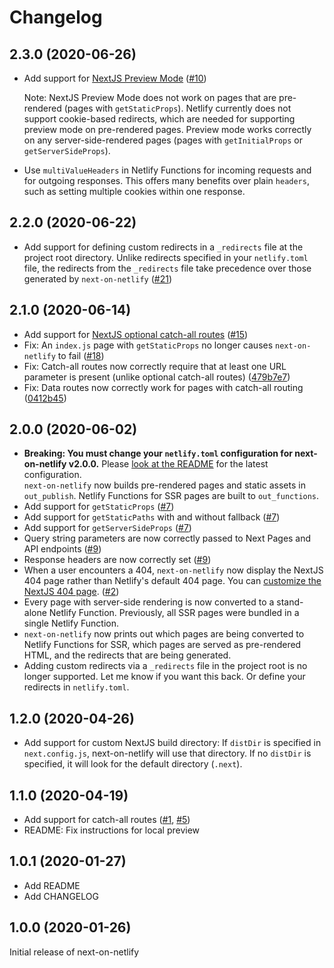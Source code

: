 # Changelog

## 2.3.0 (2020-06-26)

- Add support for [NextJS Preview Mode](https://nextjs.org/docs/advanced-features/preview-mode) ([#10](https://github.com/FinnWoelm/next-on-netlify/issues/10))

  Note: NextJS Preview Mode does not work on pages that are pre-rendered (pages with `getStaticProps`). Netlify currently does not support cookie-based redirects, which are needed for supporting preview mode on pre-rendered pages. Preview mode works correctly on any server-side-rendered pages (pages with `getInitialProps` or `getServerSideProps`).

- Use `multiValueHeaders` in Netlify Functions for incoming requests and for outgoing responses. This offers many benefits over plain `headers`, such as setting multiple cookies within one response.

## 2.2.0 (2020-06-22)

- Add support for defining custom redirects in a `_redirects` file at the project root directory. Unlike redirects specified in your `netlify.toml` file, the redirects from the `_redirects` file take precedence over those generated by `next-on-netlify` ([#21](https://github.com/FinnWoelm/next-on-netlify/pull/21))

## 2.1.0 (2020-06-14)

- Add support for [NextJS optional catch-all routes](https://nextjs.org/docs/api-routes/dynamic-api-routes#optional-catch-all-api-routes) ([#15](https://github.com/FinnWoelm/next-on-netlify/pull/15))
- Fix: An `index.js` page with `getStaticProps` no longer causes `next-on-netlify` to fail ([#18](https://github.com/FinnWoelm/next-on-netlify/pull/18))
- Fix: Catch-all routes now correctly require that at least one URL parameter is present (unlike optional catch-all routes) ([479b7e7](https://github.com/FinnWoelm/next-on-netlify/commit/479b7e73f1a11778eb5ef66ded02aa1c17e38697))
- Fix: Data routes now correctly work for pages with catch-all routing ([0412b45](https://github.com/FinnWoelm/next-on-netlify/commit/0412b45fe3917a082be563c1720e85cf3affd4e1))

## 2.0.0 (2020-06-02)

- **Breaking: You must change your `netlify.toml` configuration for next-on-netlify v2.0.0.** Please [look at the README](https://github.com/FinnWoelm/next-on-netlify#3-configure-netlify) for the latest configuration.  
`next-on-netlify` now builds pre-rendered pages and static assets in `out_publish`. Netlify Functions for SSR pages are built to `out_functions`.
- Add support for `getStaticProps` ([#7](https://github.com/FinnWoelm/next-on-netlify/issues/7))
- Add support for `getStaticPaths` with and without fallback ([#7](https://github.com/FinnWoelm/next-on-netlify/issues/7))
- Add support for `getServerSideProps` ([#7](https://github.com/FinnWoelm/next-on-netlify/issues/7))
- Query string parameters are now correctly passed to Next Pages and API endpoints ([#9](https://github.com/FinnWoelm/next-on-netlify/issues/9))
- Response headers are now correctly set ([#9](https://github.com/FinnWoelm/next-on-netlify/issues/9#issuecomment-633288179))
- When a user encounters a 404, `next-on-netlify` now display the NextJS 404 page rather than Netlify's default 404 page. You can [customize the NextJS 404 page](https://nextjs.org/docs/advanced-features/custom-error-page#customizing-the-404-page).
 ([#2](https://github.com/FinnWoelm/next-on-netlify/issues/2))
- Every page with server-side rendering is now converted to a stand-alone Netlify Function. Previously, all SSR pages were bundled in a single Netlify Function.
- `next-on-netlify` now prints out which pages are being converted to Netlify Functions for SSR, which pages are served as pre-rendered HTML, and the redirects that are being generated.
- Adding custom redirects via a `_redirects` file in the project root is no longer supported. Let me know if you want this back. Or define your redirects in `netlify.toml`.

## 1.2.0 (2020-04-26)

- Add support for custom NextJS build directory: If `distDir` is specified in
  `next.config.js`, next-on-netlify will use that directory. If no `distDir` is
  specified, it will look for the default directory (`.next`).

## 1.1.0 (2020-04-19)

- Add support for catch-all routes ([#1](https://github.com/FinnWoelm/next-on-netlify/pull/1), [#5](https://github.com/FinnWoelm/next-on-netlify/pull/5))
- README: Fix instructions for local preview

## 1.0.1 (2020-01-27)

- Add README
- Add CHANGELOG

## 1.0.0 (2020-01-26)

Initial release of next-on-netlify
